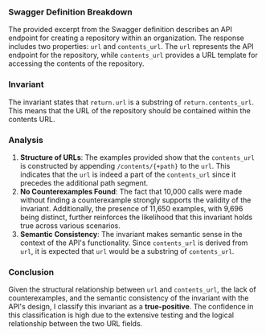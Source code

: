 ### Swagger Definition Breakdown
The provided excerpt from the Swagger definition describes an API endpoint for creating a repository within an organization. The response includes two properties: `url` and `contents_url`. The `url` represents the API endpoint for the repository, while `contents_url` provides a URL template for accessing the contents of the repository.

### Invariant
The invariant states that `return.url` is a substring of `return.contents_url`. This means that the URL of the repository should be contained within the contents URL.

### Analysis
1. **Structure of URLs**: The examples provided show that the `contents_url` is constructed by appending `/contents/{+path}` to the `url`. This indicates that the `url` is indeed a part of the `contents_url` since it precedes the additional path segment.
2. **No Counterexamples Found**: The fact that 10,000 calls were made without finding a counterexample strongly supports the validity of the invariant. Additionally, the presence of 11,650 examples, with 9,696 being distinct, further reinforces the likelihood that this invariant holds true across various scenarios.
3. **Semantic Consistency**: The invariant makes semantic sense in the context of the API's functionality. Since `contents_url` is derived from `url`, it is expected that `url` would be a substring of `contents_url`.

### Conclusion
Given the structural relationship between `url` and `contents_url`, the lack of counterexamples, and the semantic consistency of the invariant with the API's design, I classify this invariant as a **true-positive**. The confidence in this classification is high due to the extensive testing and the logical relationship between the two URL fields.
